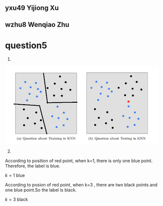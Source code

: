 ## yxu49 Yijiong Xu

## wzhu8 Wenqiao Zhu
# question5


1. 


![](p5.png)

2.  
  According to position of red point, when k=1, there is only one blue point. Therefore, the label is blue.
  
  $k=1$ blue

According to posion of red point, when k=3 , there are two black points and one blue point.So the label is black.

  $k=3$ black


